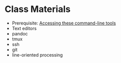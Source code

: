 # Class Materials

- Prerequisite: [Accessing these command-line tools](requirements.md)
- Text editors
- pandoc
- tmux
- ssh
- git
- line-oriented processing

